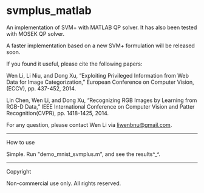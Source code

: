 # svmplus_matlab
An implementation of SVM+ with MATLAB QP solver. It has also been tested with MOSEK QP solver. 

A faster implementation based on a new SVM+ formulation will be released soon. 

If you found it useful, please cite the following papers:

Wen Li, Li Niu, and Dong Xu, “Exploiting Privileged Information from Web Data for Image Categorization,” European Conference on Computer Vision,(ECCV), pp. 437-452, 2014.

Lin Chen, Wen Li, and Dong Xu, “Recognizing RGB Images by Learning from RGB-D Data,” IEEE International Conference on Computer Vision and Patter Recognition(CVPR), pp. 1418-1425, 2014.

For any question, please contact Wen Li via liwenbnu@gmail.com. 

------------------------
How to use

Simple. Run "demo_mnist_svmplus.m", and see the results^_^.

------------------------
Copyright

Non-commercial use only. All rights reserved. 
